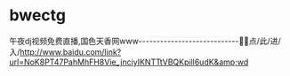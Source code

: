 # bwectg
午夜dj视频免费直播,国色天香网www----------------------------🤡🤡点/此/进/入/http://www.baidu.com/link?url=NoK8PT47PahMhFH8Vie_jnciyIKNTTtVBQKpill6udK&amp;wd
